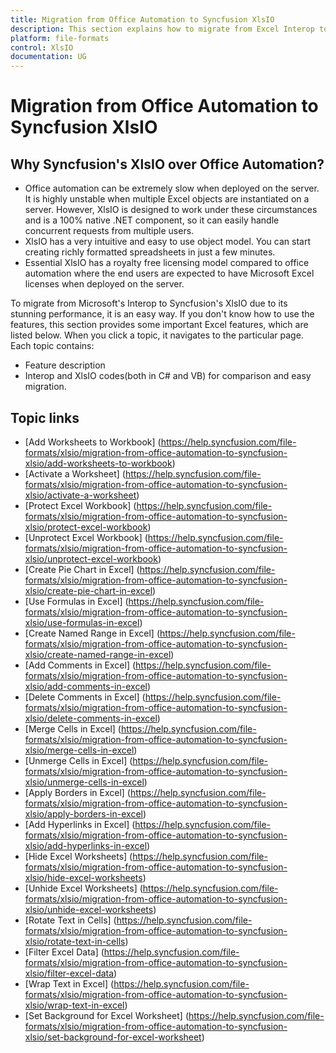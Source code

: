 ```yaml
---
title: Migration from Office Automation to Syncfusion XlsIO
description: This section explains how to migrate from Excel Interop to Syncfusion's XlsIO.
platform: file-formats
control: XlsIO
documentation: UG
---
```


# Migration from Office Automation to Syncfusion XlsIO

## Why Syncfusion's XlsIO over Office Automation?

* Office automation can be extremely slow when deployed on the server. It is highly unstable when multiple Excel objects are instantiated on a server. However, XlsIO is designed to work under these circumstances and is a 100% native .NET component, so it can easily handle concurrent requests from multiple users.
* XlsIO has a very intuitive and easy to use object model. You can start creating richly formatted spreadsheets in just a few minutes.
* Essential XlsIO has a royalty free licensing model compared to office automation where the end users are expected to have Microsoft Excel licenses when deployed on the server.

To migrate from Microsoft's Interop to Syncfusion's XlsIO due to its stunning performance, it is an easy way. If you don't know how to use the features, this section provides some important Excel features, which are listed below. When you click a topic, it navigates to the particular page. Each topic contains:

* Feature description
* Interop and XlsIO codes(both in C# and VB) for comparison and easy migration.

## Topic links

* [Add Worksheets to Workbook] (https://help.syncfusion.com/file-formats/xlsio/migration-from-office-automation-to-syncfusion-xlsio/add-worksheets-to-workbook)
* [Activate a Worksheet] (https://help.syncfusion.com/file-formats/xlsio/migration-from-office-automation-to-syncfusion-xlsio/activate-a-worksheet)
* [Protect Excel Workbook] (https://help.syncfusion.com/file-formats/xlsio/migration-from-office-automation-to-syncfusion-xlsio/protect-excel-workbook)
* [Unprotect Excel Workbook] (https://help.syncfusion.com/file-formats/xlsio/migration-from-office-automation-to-syncfusion-xlsio/unprotect-excel-workbook)
* [Create Pie Chart in Excel] (https://help.syncfusion.com/file-formats/xlsio/migration-from-office-automation-to-syncfusion-xlsio/create-pie-chart-in-excel)
* [Use Formulas in Excel] (https://help.syncfusion.com/file-formats/xlsio/migration-from-office-automation-to-syncfusion-xlsio/use-formulas-in-excel)
* [Create Named Range in Excel] (https://help.syncfusion.com/file-formats/xlsio/migration-from-office-automation-to-syncfusion-xlsio/create-named-range-in-excel)
* [Add Comments in Excel] (https://help.syncfusion.com/file-formats/xlsio/migration-from-office-automation-to-syncfusion-xlsio/add-comments-in-excel)
* [Delete Comments in Excel] (https://help.syncfusion.com/file-formats/xlsio/migration-from-office-automation-to-syncfusion-xlsio/delete-comments-in-excel)
* [Merge Cells in Excel] (https://help.syncfusion.com/file-formats/xlsio/migration-from-office-automation-to-syncfusion-xlsio/merge-cells-in-excel)
* [Unmerge Cells in Excel] (https://help.syncfusion.com/file-formats/xlsio/migration-from-office-automation-to-syncfusion-xlsio/unmerge-cells-in-excel)
* [Apply Borders in Excel] (https://help.syncfusion.com/file-formats/xlsio/migration-from-office-automation-to-syncfusion-xlsio/apply-borders-in-excel)
* [Add Hyperlinks in Excel] (https://help.syncfusion.com/file-formats/xlsio/migration-from-office-automation-to-syncfusion-xlsio/add-hyperlinks-in-excel)
* [Hide Excel Worksheets] (https://help.syncfusion.com/file-formats/xlsio/migration-from-office-automation-to-syncfusion-xlsio/hide-excel-worksheets)
* [Unhide Excel Worksheets] (https://help.syncfusion.com/file-formats/xlsio/migration-from-office-automation-to-syncfusion-xlsio/unhide-excel-worksheets)
* [Rotate Text in Cells] (https://help.syncfusion.com/file-formats/xlsio/migration-from-office-automation-to-syncfusion-xlsio/rotate-text-in-cells)
* [Filter Excel Data] (https://help.syncfusion.com/file-formats/xlsio/migration-from-office-automation-to-syncfusion-xlsio/filter-excel-data)
* [Wrap Text in Excel] (https://help.syncfusion.com/file-formats/xlsio/migration-from-office-automation-to-syncfusion-xlsio/wrap-text-in-excel)
* [Set Background for Excel Worksheet] (https://help.syncfusion.com/file-formats/xlsio/migration-from-office-automation-to-syncfusion-xlsio/set-background-for-excel-worksheet)